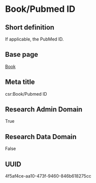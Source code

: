 # Book/Pubmed ID
## Short definition
If applicable, the PubMed ID.
## Base page
[Book](../Objects/Book.md)
## Meta title
csr:Book/Pubmed ID
## Research Admin Domain
True
## Research Data Domain
False
## UUID
4f5af4ce-aa10-473f-9460-846b618275cc
